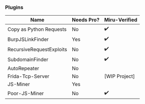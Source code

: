 
### Plugins

| Name | Needs Pro? | Miru-Verified |
|---|---|---|
| Copy as Python Requests | No | :heavy_check_mark: |
| BurpJSLinkFinder | Yes | :heavy_check_mark:  |
| RecursiveRequestExploits | No | :heavy_check_mark:  |
| SubdomainFinder | No | :heavy_check_mark: | 
| AutoRepeater | No |  | 
| Frida-Tcp-Server | No | [WIP Project] | 
| JS-Miner | Yes |  | 
| Poor-JS-Miner | No | :heavy_check_mark: | 
